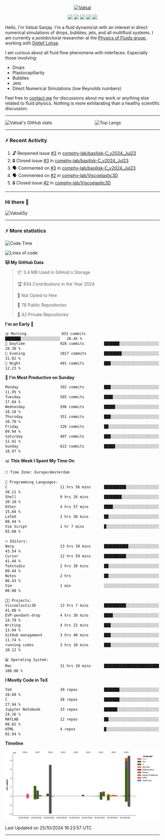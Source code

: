<center>

[<img alt="Vatsal" width="200px" src="https://www.dropbox.com/s/dxyybgtblo8er6h/Logo_Vatsal_Vector.png?raw=1">](https://www.vatsalsanjay.com)

[<img src="https://img.shields.io/badge/googlescholar-4285F4?&style=for-the-badge&logo=googlescholar&logoColor=white">](https://scholar.google.com/citations?hl=en&user=67aQviYAAAAJ)
[<img src="https://img.shields.io/static/v1.svg?&style=for-the-badge&logo=ResearchGate&label=&message=ResearchGate&logoColor=white&color=green">](https://www.researchgate.net/profile/Vatsal-Sanjay-2)
[<img src="https://img.shields.io/badge/twitter-1DA1F2?&style=for-the-badge&logo=twitter&logoColor=white">](https://twitter.com/VatsalSanjay)
[<img src="https://img.shields.io/badge/linkedin-0A66C2?&style=for-the-badge&logo=linkedin">](https://www.linkedin.com/in/vatsalsanjay/)
[<img src="https://img.shields.io/badge/orcid-A6CE39?&style=for-the-badge&logo=orcid&logoColor=white">](https://orcid.org/0000-0002-4293-6099)

</center>

Hello, I'm Vatsal Sanjay. I'm a fluid dynamicist with an interest in direct numerical simulations of drops, bubbles, jets, and all multifluid systems. I am currently a postdoctoral researcher at the [Physics of Fluids group](https://pof.tnw.utwente.nl), working with [Detlef Lohse](https://en.wikipedia.org/wiki/Detlef_Lohse). 

I am curious about all fluid flow phenomena with interfaces. Especially those involving:

- Drops
- Plastocapillarity
- Bubbles
- Jets
- Direct Numerical Simulations (low Reynolds numbers)

Feel free to [contact me](mailto:contact@vatsalsanjay.com) for discussions about my work or anything else related to fluid physics. Nothing is more exhilarating than a healthy scientific discussion.

<!-- ![Vatsal's GitHub stats](https://github-readme-stats-xi-wine-74.vercel.app/api?username=VatsalSy&show_icons=true&theme=vision-friendly-dark)

![Top Langs](https://github-readme-stats-xi-wine-74.vercel.app/api/top-langs/?username=VatsalSy&layout=compact&theme=vision-friendly-dark) -->

---
<div style="display: flex; justify-content: space-between;">
    <img src="https://github-readme-stats-xi-wine-74.vercel.app/api?username=VatsalSy&show_icons=true&theme=vision-friendly-dark" alt="Vatsal's GitHub stats" style="width: 55%;">
    <img src="https://github-readme-stats-xi-wine-74.vercel.app/api/top-langs/?username=VatsalSy&layout=compact&theme=vision-friendly-dark" alt="Top Langs" style="width: 42%;">
</div>

---

### :zap: Recent Activity

<!--START_SECTION:activity-->
1. 🔓 Reopened issue [#3](https://github.com/comphy-lab/basilisk-C_v2024_Jul23/issues/3) in [comphy-lab/basilisk-C_v2024_Jul23](https://github.com/comphy-lab/basilisk-C_v2024_Jul23)
2. 🔒 Closed issue [#3](https://github.com/comphy-lab/basilisk-C_v2024_Jul23/issues/3) in [comphy-lab/basilisk-C_v2024_Jul23](https://github.com/comphy-lab/basilisk-C_v2024_Jul23)
3. 🗣 Commented on [#3](https://github.com/comphy-lab/basilisk-C_v2024_Jul23/issues/3#issuecomment-2426772472) in [comphy-lab/basilisk-C_v2024_Jul23](https://github.com/comphy-lab/basilisk-C_v2024_Jul23)
4. 🗣 Commented on [#2](https://github.com/comphy-lab/Viscoelastic3D/issues/2#issuecomment-2425132480) in [comphy-lab/Viscoelastic3D](https://github.com/comphy-lab/Viscoelastic3D)
5. 🔒 Closed issue [#2](https://github.com/comphy-lab/Viscoelastic3D/issues/2) in [comphy-lab/Viscoelastic3D](https://github.com/comphy-lab/Viscoelastic3D)
<!--END_SECTION:activity-->
---

### Hi there 👋
<p align="left"> <img src="https://komarev.com/ghpvc/?username=VatsalSy&label=Profile%20views&color=orange&style=for-the-badge" alt="VatsalSy" /> </p>

---
### :zap: More statistics

<!--START_SECTION:waka-->
![Code Time](http://img.shields.io/badge/Code%20Time-437%20hrs%2049%20mins-blue)

![Lines of code](https://img.shields.io/badge/From%20Hello%20World%20I%27ve%20Written-32.9%20million%20lines%20of%20code-blue)

**🐱 My GitHub Data** 

> 📦 3.4 MB Used in GitHub's Storage 
 > 
> 🏆 834 Contributions in the Year 2024
 > 
> 🚫 Not Opted to Hire
 > 
> 📜 78 Public Repositories 
 > 
> 🔑 42 Private Repositories 
 > 
**I'm an Early 🐤** 

```text
🌞 Morning                933 commits         ███████░░░░░░░░░░░░░░░░░░   28.45 % 
🌆 Daytime                928 commits         ███████░░░░░░░░░░░░░░░░░░   28.30 % 
🌃 Evening                1017 commits        ████████░░░░░░░░░░░░░░░░░   31.02 % 
🌙 Night                  401 commits         ███░░░░░░░░░░░░░░░░░░░░░░   12.23 % 
```
📅 **I'm Most Productive on Sunday** 

```text
Monday                   392 commits         ███░░░░░░░░░░░░░░░░░░░░░░   11.95 % 
Tuesday                  585 commits         ████░░░░░░░░░░░░░░░░░░░░░   17.84 % 
Wednesday                596 commits         █████░░░░░░░░░░░░░░░░░░░░   18.18 % 
Thursday                 351 commits         ███░░░░░░░░░░░░░░░░░░░░░░   10.70 % 
Friday                   326 commits         ██░░░░░░░░░░░░░░░░░░░░░░░   09.94 % 
Saturday                 407 commits         ███░░░░░░░░░░░░░░░░░░░░░░   12.41 % 
Sunday                   622 commits         █████░░░░░░░░░░░░░░░░░░░░   18.97 % 
```


📊 **This Week I Spent My Time On** 

```text
🕑︎ Time Zone: Europe/Amsterdam

💬 Programming Languages: 
C                        11 hrs 56 mins      ██████████░░░░░░░░░░░░░░░   38.11 % 
Shell                    9 hrs 26 mins       ████████░░░░░░░░░░░░░░░░░   30.10 % 
Other                    4 hrs 57 mins       ████░░░░░░░░░░░░░░░░░░░░░   15.84 % 
LaTeX                    2 hrs 38 mins       ██░░░░░░░░░░░░░░░░░░░░░░░   08.44 % 
Vim Script               1 hr 7 mins         █░░░░░░░░░░░░░░░░░░░░░░░░   03.60 % 

🔥 Editors: 
Warp                     13 hrs 39 mins      ███████████░░░░░░░░░░░░░░   43.54 % 
Cursor                   12 hrs 59 mins      ██████████░░░░░░░░░░░░░░░   41.44 % 
TeXstudio                2 hrs 38 mins       ██░░░░░░░░░░░░░░░░░░░░░░░   08.44 % 
Notes                    2 hrs               ██░░░░░░░░░░░░░░░░░░░░░░░   06.43 % 
Vim                      1 min               ░░░░░░░░░░░░░░░░░░░░░░░░░   00.08 % 

🐱‍💻 Projects: 
Viscoelastic3D           13 hrs 7 mins       ██████████░░░░░░░░░░░░░░░   41.88 % 
EVP-pendant-drop         4 hrs 38 mins       ████░░░░░░░░░░░░░░░░░░░░░   14.79 % 
Writing                  4 hrs 22 mins       ███░░░░░░░░░░░░░░░░░░░░░░   13.94 % 
GitHub management        3 hrs 40 mins       ███░░░░░░░░░░░░░░░░░░░░░░   11.74 % 
running codes            3 hrs 10 mins       ███░░░░░░░░░░░░░░░░░░░░░░   10.12 % 

💻 Operating System: 
Mac                      31 hrs 20 mins      █████████████████████████   100.00 % 
```

**I Mostly Code in TeX** 

```text
TeX                      39 repos            ███████░░░░░░░░░░░░░░░░░░   28.68 % 
C                        38 repos            ███████░░░░░░░░░░░░░░░░░░   27.94 % 
Jupyter Notebook         33 repos            ██████░░░░░░░░░░░░░░░░░░░   24.26 % 
MATLAB                   12 repos            ██░░░░░░░░░░░░░░░░░░░░░░░   08.82 % 
HTML                     4 repos             █░░░░░░░░░░░░░░░░░░░░░░░░   02.94 % 
```



**Timeline**

![Lines of Code chart](https://raw.githubusercontent.com/VatsalSy/VatsalSy/main/assets/bar_graph.png)


 Last Updated on 25/10/2024 16:23:57 UTC
<!--END_SECTION:waka-->
---

<!-- my-badges start -->
<!-- my-badges end -->
